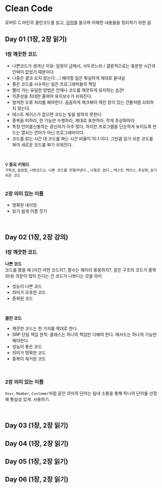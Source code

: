 #  Clean Code
로버트 C.마틴의 클린코드를 읽고, [강의](https://zero-base.co.kr/courses/206358)를 들으며 이해한 내용들을 정리하기 위한 글.

## Day 01 (1장, 2장 읽기)
### 1장 깨끗한 코드
- 나쁜코드가 생겨난 이유: 일정이 급해서, 서두르느라 / 결론적으로는 충분한 시간과 인력이 없었기 때문이다.
- 나중은 결코 오지 않는다....! 해야할 일은 확실하게 제대로 끝내길
- 좋은 코드를 사수하는 일은 프로그래머들의 책임
- 빨리 가는 유일한 방법은 언제나 코드를 깨끗하게 유지하는 습관!
- 의존성을 최대한 줄여야 유지보수가 쉬워진다.
- 철저한 오류 처리를 해야한다. 꼼꼼하게 체크해야 깨진 창이 있는 건물처럼 쇠퇴하지 않는다.
- 테스트 케이스가 없으면 코드는 빛을 발하지 못한다.
- 중복을 피하라, 한 기능만 수행하라, 제대로 표현하라, 작게 추상화하라
- 특정 언어를신봉하는 광신자가 아주 많다, 하지만 프로그램을 단순하게 보이도록 만드는 열쇠는 언어가 아닌 프로그래머이다.
- 코드를 읽는 시간 대 코드를 짜는 시간 비율이 10:1 이다. 그만큼 읽기 쉬운 코드를 짜야 새로운 코드를 짜기 쉬워진다.    
<br>

**💡 중요 키워드**    
`가독성`, `꼼꼼함`, `나쁜코드는 나쁜 코드를 만들어낸다.`, `나중은 없다.`, `테스트 케이스`, `추상화`, `읽기 쉬운 코드`   
<br>

### 2장 의미 있는 이름
- 명확한 네이밍
- 읽기 쉽게 이름 짓기

<br>

## Day 02 (1장, 2장 강의)
### 1장 깨끗한 코드
**나쁜 코드**   
코드를 봤을 때 (이건 어떤 코드지?, 함수는 왜이리 뚱뚱하지?, 같은 구조의 코드가 중복되네) 의문이 많이 든다는 건 코드가 나쁘다는 것을 의미   
- 성능이 나쁜 코드
- 의미가 모호한 코드
- 중복된 코드   

<br>

**클린 코드**   
- 깨끗한 코드는 한 가지를 제대로 한다.
- SRP 단일 책임 원칙: 클래스는 하나의 책임만 다해야 한다. 메서드는 하나의 기능만 해야한다.
- 성능이 좋은 코드
- 의미가 명확한 코드
- 중복이 제거된 코드   

<br>

### 2장 의미 있는 이름
`User`, `Member`, `Customer`처럼 같은 의미의 단어는 팀내 소통을 통해 하나의 단어를 선정해 통일성 있게. 사용하기.   

<br>

## Day 03 (1장, 2장 읽기)

## Day 04 (1장, 2장 읽기)

## Day 05 (1장, 2장 읽기)

## Day 06 (1장, 2장 읽기)
